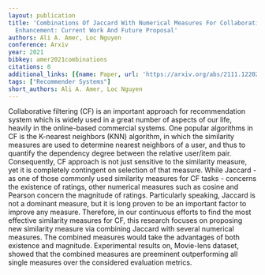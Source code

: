 ```yaml
---
layout: publication
title: 'Combinations Of Jaccard With Numerical Measures For Collaborative Filtering
  Enhancement: Current Work And Future Proposal'
authors: Ali A. Amer, Loc Nguyen
conference: Arxiv
year: 2021
bibkey: amer2021combinations
citations: 8
additional_links: [{name: Paper, url: 'https://arxiv.org/abs/2111.12202'}]
tags: ["Recommender Systems"]
short_authors: Ali A. Amer, Loc Nguyen
---
```

Collaborative filtering (CF) is an important approach for recommendation
system which is widely used in a great number of aspects of our life, heavily
in the online-based commercial systems. One popular algorithms in CF is the
K-nearest neighbors (KNN) algorithm, in which the similarity measures are used
to determine nearest neighbors of a user, and thus to quantify the dependency
degree between the relative user/item pair. Consequently, CF approach is not
just sensitive to the similarity measure, yet it is completely contingent on
selection of that measure. While Jaccard - as one of those commonly used
similarity measures for CF tasks - concerns the existence of ratings, other
numerical measures such as cosine and Pearson concern the magnitude of ratings.
Particularly speaking, Jaccard is not a dominant measure, but it is long proven
to be an important factor to improve any measure. Therefore, in our continuous
efforts to find the most effective similarity measures for CF, this research
focuses on proposing new similarity measure via combining Jaccard with several
numerical measures. The combined measures would take the advantages of both
existence and magnitude. Experimental results on, Movie-lens dataset, showed
that the combined measures are preeminent outperforming all single measures
over the considered evaluation metrics.